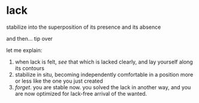 # lack

stabilize into the superposition of its presence and its absence

and then… tip over

let me explain:

1. when lack is felt, _see_ that which is lacked clearly, and lay yourself along its contours
2. stabilize in situ, becoming independently comfortable in a position more or less like the one you just created
3. _forget_. you are stable now. you solved the lack in another way, and you are now optimized for lack-free arrival of the wanted.
